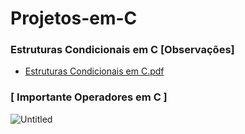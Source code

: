 # Projetos-em-C

### Estruturas Condicionais em C [Observações]
* [Estruturas Condicionais em C.pdf](https://github.com/Jullyene/Projetos-em-C/files/15411667/Estruturas.Condicionais.em.C.pdf)

### [ Importante  Operadores em C ]
![Untitled](https://github.com/Jullyene/Projetos-em-C/assets/160196619/739bb9ed-d00b-4242-9c3c-bc2950310562)
